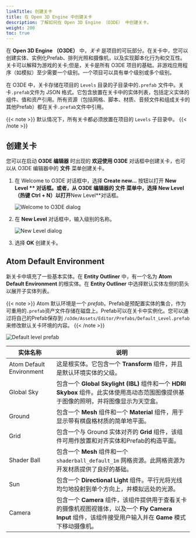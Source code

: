 ```yaml
---
linkTitle: 创建关卡
title: 在 Open 3D Engine 中创建关卡
description: 了解如何在 Open 3D Engine （O3DE） 中创建关卡。
weight: 200
toc: true
---
```


在 **Open 3D Engine （O3DE）** 中，*关卡* 是项目的可玩部分。在关卡中，您可以创建实体、实例化Prefab、排列光照和摄像机，以及实现脚本化行为和交互性。关卡可以解释为游戏的关卡;但是，关卡是所有 O3DE 项目的基础。非游戏应用程序（如模拟）至少需要一个级别。一个项目可以具有单个级别或多个级别。



在 O3DE 中，关卡存储在项目的 `Levels` 目录的子目录中的`.prefab` 文件中。关卡`.prefab`文件为 JSON 格式。它包含放置在关卡中的实体列表，包括定义实体的组件、值和资产引用。所有资源（包括网格、脚本、材质、音频文件和组成关卡的其他Prefab）都在关卡`.prefab`文件中引用。


{{< note >}}
默认情况下，所有关卡都必须放置在项目的 `Levels` 子目录中。
{{< /note >}}

## 创建关卡

您可以在启动 **O3DE 编辑器** 时出现的 **欢迎使用 O3DE** 对话框中创建关卡，也可以从 O3DE 编辑器中的 **文件** 菜单创建关卡。


1. 在 Welcome to O3DE 对话框中，选择 **Create new...** 按钮以打开 **New Level ** 对话框。或者，从 O3DE 编辑器的 **文件** 菜单中，选择 **New Level**（热键 **Ctrl + N**）以打开**New Level**对话框。


    ![Welcome to O3DE dialog](/images/learning-guide/tutorials/environments/create-a-level-A.png)

1. 在 **New Level** 对话框中，输入级别的名称。


    ![New Level dialog](/images/learning-guide/tutorials/environments/create-a-level-B.png)

1. 选择 **OK** 创建关卡。


## Atom Default Environment

新关卡中填充了一些基本实体。在 **Entity Outliner** 中，有一个名为 **Atom Default Environment** 的根实体。在 **Entity Outliner** 中选择默认实体左侧的箭头以展开子实体列表。


{{< note >}}
Atom 默认环境是一个 *prefab*。Prefab是预配置实体的集合，作为可重用的`.prefab`资产文件存储在磁盘上。Prefab可以在关卡中实例化。您可以通过将自己的Prefab保存到 `/o3de/Assets/Editor/Prefabs/Default_Level.prefab`来修改默认关卡环境的内容。
{{< /note >}}

![Default level prefab](/images/learning-guide/tutorials/environments/create-a-level-C.png)

| 实体名称 | 说明 |
| - | - |
| Atom Default Environment | 这是根实体。它包含一个 **Transform** 组件，并且是默认环境实体的父级。 |
| Global Sky | 包含一个 **Global Skylight (IBL)** 组件和一个 **HDRI Skybox** 组件。此实体使用高动态范围图像提供基于图像的照明，并将图像显示为天空盒。 |
| Ground | 包含一个 **Mesh** 组件和一个 **Material** 组件，用于显示带有棋盘格材质的简单地平面。 |
| Grid | 包含一个与 Ground 实体对齐的 **Grid** 组件，该组件可用作放置和对齐实体和Prefab的构造平面。 |
| Shader Ball | 包含一个 **Mesh** 组件和一个 `shaderball_default_1m` 网格资源。此网格资源为开发材质提供了良好的基础。 |
| Sun | 包含一个 **Directional Light** 组件。平行光将光线均匀地投射到单个方向上，并模拟远处的光源。 |
| Camera | 包含一个 **Camera** 组件，该组件提供用于查看关卡的摄像机视图视锥体，以及一个 **Fly Camera Input** 组件，该组件接受用户输入并在 **Game** 模式下移动摄像机。 |
